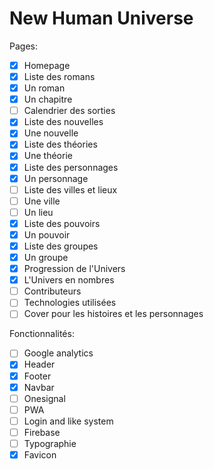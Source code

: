 # New Human Universe

Pages:
- [X] Homepage
- [X] Liste des romans
- [X] Un roman
- [X] Un chapitre
- [ ] Calendrier des sorties
- [X] Liste des nouvelles
- [X] Une nouvelle
- [X] Liste des théories
- [X] Une théorie
- [X] Liste des personnages
- [X] Un personnage
- [ ] Liste des villes et lieux
- [ ] Une ville
- [ ] Un lieu
- [X] Liste des pouvoirs
- [X] Un pouvoir
- [X] Liste des groupes
- [X] Un groupe
- [X] Progression de l'Univers
- [X] L'Univers en nombres
- [ ] Contributeurs
- [ ] Technologies utilisées
- [ ] Cover pour les histoires et les personnages

Fonctionnalités:
- [ ] Google analytics
- [X] Header
- [X] Footer
- [X] Navbar
- [ ] Onesignal
- [ ] PWA
- [ ] Login and like system
- [ ] Firebase
- [ ] Typographie
- [X] Favicon
